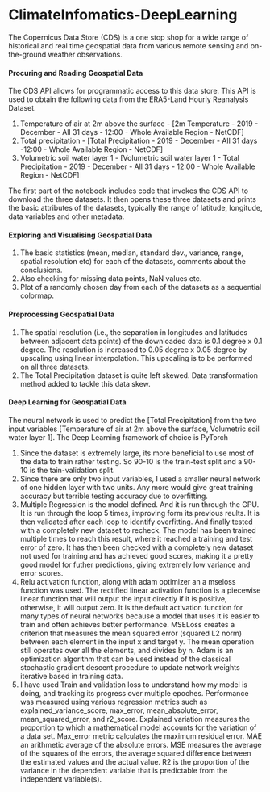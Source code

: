 # ClimateInfomatics-DeepLearning

The Copernicus Data Store (CDS) is a one stop shop for a wide range of historical and real time geospatial data from various remote sensing and on-the-ground weather observations. 

#### Procuring and Reading Geospatial Data 
The CDS API allows for programmatic access to this data store. This API is used to obtain the following data from the ERA5-Land Hourly Reanalysis Dataset. 

1.	Temperature of air at 2m above the surface - [2m Temperature - 2019 - December - All 31 days - 12:00 - Whole Available Region - NetCDF]
2.	Total precipitation - [Total Precipitation - 2019 - December - All 31 days -12:00 - Whole Available Region - NetCDF]
3.	Volumetric soil water layer 1 - [Volumetric soil water layer 1 - Total Precipitation - 2019 - December - All 31 days - 12:00 - Whole Available Region - NetCDF]

The first part of the notebook includes code that invokes the CDS API to download the three datasets. It then opens these three datasets and prints the basic attributes of the datasets, typically the range of latitude, longitude, data variables and other metadata.

#### Exploring and Visualising Geospatial Data

1. The basic statistics (mean, median, standard dev., variance, range, spatial resolution etc) for each of the datasets, comments about the conclusions. 
2. Also checking for missing data points, NaN values etc. 
3. Plot of a randomly chosen day from each of the datasets as a sequential colormap.

#### Preprocessing Geospatial Data
1. The spatial resolution (i.e., the separation in longitudes and latitudes between adjacent data points) of the downloaded data is 0.1 degree x 0.1 degree. The resolution is increased to 0.05 degree x 0.05 degree by upscaling using linear interpolation. This upscaling is to be performed on all three datasets. 
2. The Total Precipitation dataset is quite left skewed. Data transformation method added to tackle this data skew.

#### Deep Learning for Geospatial Data

The neural network is used to predict the [Total Precipitation] from the two input variables [Temperature of air at 2m above the surface, Volumetric soil water layer 1]. The Deep Learning framework of choice is PyTorch

1. Since the dataset is extremely large, its more beneficial to use most of the data to train rather testing. So 90-10 is the train-test split and a 90-10 is the tain-validation split. 
2. Since there are only two input variables, I used a smaller neural network of one hidden layer with two units. Any more would give great training accuracy but terrible testing accuracy due to overfitting. 
3. Multiple Regression is the model defined. And it is run through the GPU. It is run through the loop 5 times, improving form its previous reults. It is then validated after each loop to identify overfitting. And finally tested with a completely new dataset to recheck. The model has been trained multiple times to reach this result, where it reached a training and test error of zero. It has then been checked with a completely new dataset not used for training and has achieved good scores, making it a pretty good model for futher predictions, giving extremely low variance and error scores.
4. Relu activation function, along with adam optimizer an a mseloss function was used. The rectified linear activation function is a piecewise linear function that will output the input directly if it is positive, otherwise, it will output zero. It is the default activation function for many types of neural networks because a model that uses it is easier to train and often achieves better performance. MSELoss creates a criterion that measures the mean squared error (squared L2 norm) between each element in the input x and target y. The mean operation still operates over all the elements, and divides by n. Adam is an optimization algorithm that can be used instead of the classical stochastic gradient descent procedure to update network weights iterative based in training data. 
5. I have used Train and validation loss to understand how my model is doing, and tracking its progress over multiple epoches. Performance was measured using various regression metrics such as explained_variance_score, max_error, mean_absolute_error, mean_squared_error, and r2_score. Explained variation measures the proportion to which a mathematical model accounts for the variation of a data set. Max_error metric calculates the maximum residual error. MAE an arithmetic average of the absolute errors. MSE measures the average of the squares of the errors, the average squared difference between the estimated values and the actual value. R2 is the proportion of the variance in the dependent variable that is predictable from the independent variable(s). 
